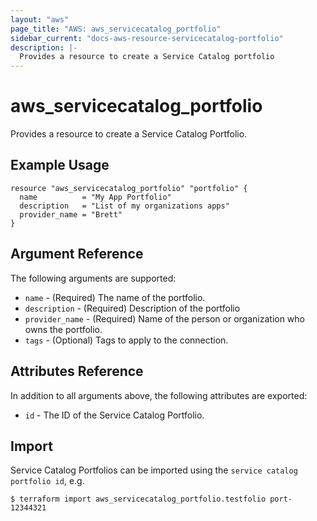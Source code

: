 ```yaml
---
layout: "aws"
page_title: "AWS: aws_servicecatalog_portfolio"
sidebar_current: "docs-aws-resource-servicecatalog-portfolio"
description: |-
  Provides a resource to create a Service Catalog portfolio
---
```


# aws_servicecatalog_portfolio

Provides a resource to create a Service Catalog Portfolio.

## Example Usage

```hcl
resource "aws_servicecatalog_portfolio" "portfolio" {
  name          = "My App Portfolio"
  description   = "List of my organizations apps"
  provider_name = "Brett"
}
```

## Argument Reference

The following arguments are supported:

* `name` - (Required) The name of the portfolio.
* `description` - (Required) Description of the portfolio
* `provider_name` - (Required) Name of the person or organization who owns the portfolio.
* `tags` - (Optional) Tags to apply to the connection.

## Attributes Reference

In addition to all arguments above, the following attributes are exported:

* `id` - The ID of the Service Catalog Portfolio.

## Import

Service Catalog Portfolios can be imported using the `service catalog portfolio id`, e.g.

```
$ terraform import aws_servicecatalog_portfolio.testfolio port-12344321
```
